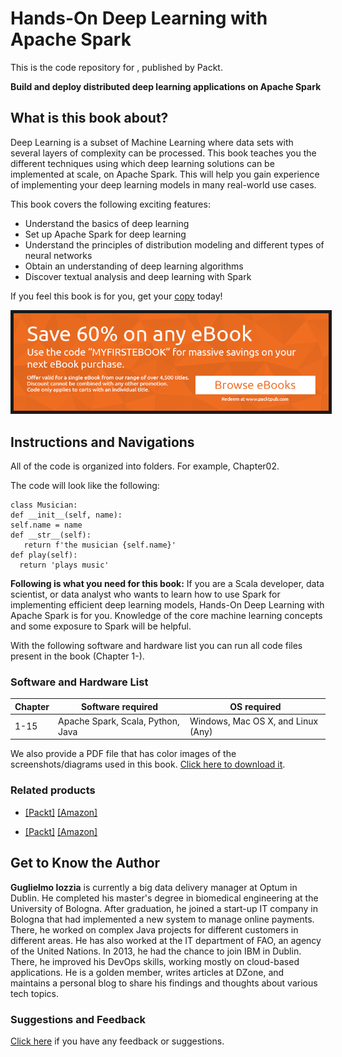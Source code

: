 # 	Hands-On Deep Learning with Apache Spark

<a href="https://www.packtpub.com/big-data-and-business-intelligence/hands-deep-learning-apache-spark?utm_source=github&utm_medium=repository&utm_campaign=9781788994613"><img src="" alt="" height="256px" align="right"></a>

This is the code repository for [](https://www.packtpub.com/big-data-and-business-intelligence/hands-deep-learning-apache-spark?utm_source=github&utm_medium=repository&utm_campaign=9781788994613), published by Packt.

**Build and deploy distributed deep learning applications on Apache Spark**

## What is this book about?
Deep Learning is a subset of Machine Learning where data sets with several layers of complexity can be processed. This book teaches you the different techniques using which deep learning solutions can be implemented at scale, on Apache Spark. This will help you gain experience of implementing your deep learning models in many real-world use cases.

This book covers the following exciting features:
* Understand the basics of deep learning
* Set up Apache Spark for deep learning
* Understand the principles of distribution modeling and different types of neural networks
* Obtain an understanding of deep learning algorithms
* Discover textual analysis and deep learning with Spark


If you feel this book is for you, get your [copy](https://www.amazon.com/dp/1-788-83748-7) today!

<a href="https://www.packtpub.com/?utm_source=github&utm_medium=banner&utm_campaign=GitHubBanner"><img src="https://raw.githubusercontent.com/PacktPublishing/GitHub/master/GitHub.png" 
alt="https://www.packtpub.com/" border="5" /></a>

## Instructions and Navigations
All of the code is organized into folders. For example, Chapter02.

The code will look like the following:
```
class Musician:
def __init__(self, name):
self.name = name
def __str__(self):
   return f'the musician {self.name}'
def play(self):
  return 'plays music'
```

**Following is what you need for this book:**
If you are a Scala developer, data scientist, or data analyst who wants to learn how to use Spark for implementing efficient deep learning models, Hands-On Deep Learning with Apache Spark is for you. Knowledge of the core machine learning concepts and some exposure to Spark will be helpful.

With the following software and hardware list you can run all code files present in the book (Chapter 1-).
### Software and Hardware List
| Chapter  | Software required                 | OS required                         |
| -------- | ----------------------------------| ----------------------------------- |
|  1-15    | Apache Spark, Scala, Python, Java | Windows, Mac OS X, and Linux (Any)  |

We also provide a PDF file that has color images of the screenshots/diagrams used in this book. [Click here to download it]().

### Related products
*  [[Packt]](https://www.packtpub.com/big-data-and-business-intelligence/apache-spark-deep-learning-cookbook?utm_source=github&utm_medium=repository&utm_campaign=9781788474221) [[Amazon]](https://www.amazon.com/dp/1-788-99666-6)

*  [[Packt]](https://www.packtpub.com/big-data-and-business-intelligence/machine-learning-apache-spark-quick-start-guide?utm_source=github&utm_medium=repository&utm_campaign=9781789346565) [[Amazon]](https://www.amazon.com/dp/1-788-83583-2)



## Get to Know the Author
**Guglielmo Iozzia**
is currently a big data delivery manager at Optum in Dublin. He completed his master's degree in biomedical engineering at the University of Bologna. After graduation, he joined a start-up IT company in Bologna that had implemented a new system to manage online payments. There, he worked on complex Java projects for different customers in different areas. He has also worked at the IT department of FAO, an agency of the United Nations. In 2013, he had the chance to join IBM in Dublin. There, he improved his DevOps skills, working mostly on cloud-based applications. He is a golden member, writes articles at DZone, and maintains a personal blog to share his findings and thoughts about various tech topics.





### Suggestions and Feedback
[Click here](https://docs.google.com/forms/d/e/1FAIpQLSdy7dATC6QmEL81FIUuymZ0Wy9vH1jHkvpY57OiMeKGqib_Ow/viewform) if you have any feedback or suggestions.



